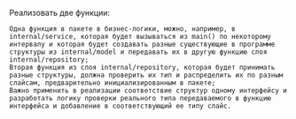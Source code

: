 Реализовать две функции:

    Одна функция в пакете в бизнес-логики, можно, например, в internal/service, которая будет вызываться из main() по некоторому интервалу и которая будет создавать разные существующие в программе структуры из internal/model и передавать их в другую функцию слоя internal/repository;
    Вторая функция из слоя internal/repository, которая будет принимать разные структуры, должна проверить их тип и распределить их по разным слайсам, предварительно инициализированным в пакете;
    Важно применить в реализации соответствие структур одному интерфейсу и разработать логику проверки реального типа передаваемого в функцию интерфейса и добавление в соответствующий ее типу слайс.
